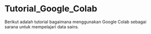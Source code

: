 # Tutorial_Google_Colab
Berikut adalah tutorial bagaimana menggunakan Google Colab sebagai sarana untuk mempelajari data sains. 
